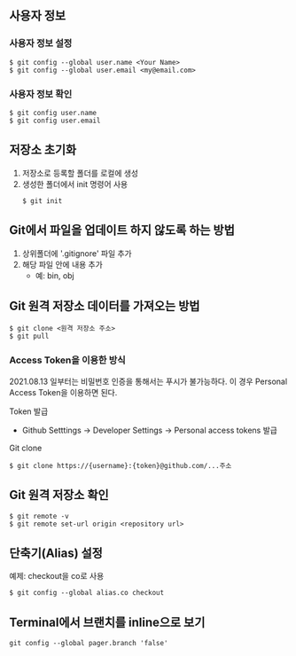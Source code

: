 ## 사용자 정보
### 사용자 정보 설정
```console
$ git config --global user.name <Your Name>
$ git config --global user.email <my@email.com>
```

### 사용자 정보 확인
```console
$ git config user.name
$ git config user.email
```
## 저장소 초기화
1. 저장소로 등록할 폴더를 로컬에 생성
2. 생성한 폴더에서 init 명령어 사용
    ```console
    $ git init
    ```
## Git에서 파일을 업데이트 하지 않도록 하는 방법
1. 상위폴더에 '.gitignore' 파일 추가
2. 해당 파일 안에 내용 추가
   - 예: bin, obj

## Git 원격 저장소 데이터를 가져오는 방법
```console
$ git clone <원격 저장소 주소>
$ git pull
```
### Access Token을 이용한 방식 
2021.08.13 일부터는 비밀번호 인증을 통해서는 푸시가 불가능하다. 이 경우 Personal Access Token을 이용하면 된다. 

Token 발급
- Github Setttings -> Developer Settings -> Personal access tokens 발급

Git clone
```
$ git clone https://{username}:{token}@github.com/...주소
```

## Git 원격 저장소 확인
```console
$ git remote -v
$ git remote set-url origin <repository url>
```

## 단축기(Alias) 설정
예제: checkout을 co로 사용
```console
$ git config --global alias.co checkout
```

## Terminal에서 브랜치를 inline으로 보기
~~~
git config --global pager.branch 'false'
~~~